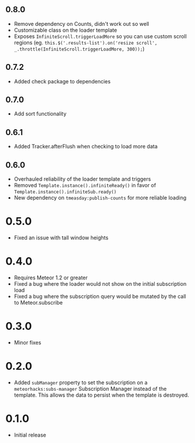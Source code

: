 ## 0.8.0
- Remove dependency on Counts, didn't work out so well
- Customizable class on the loader template
- Exposes `InfiniteScroll.triggerLoadMore` so you can use custom scroll regions (eg. `this.$('.results-list').on('resize scroll', _.throttle(InfiniteScroll.triggerLoadMore, 300));`)

## 0.7.2
- Added check package to dependencies

## 0.7.0
- Add sort functionality

## 0.6.1
- Added Tracker.afterFlush when checking to load more data

## 0.6.0
- Overhauled reliability of the loader template and triggers
- Removed `Template.instance().infiniteReady()` in favor of `Template.instance().infiniteSub.ready()`
- New dependency on `tmeasday:publish-counts` for more reliable loading

# 0.5.0
- Fixed an issue with tall window heights

# 0.4.0
- Requires Meteor 1.2 or greater
- Fixed a bug where the loader would not show on the initial subscription load
- Fixed a bug where the subscription query would be mutated by the call to Meteor.subscribe

# 0.3.0
- Minor fixes

# 0.2.0
- Added `subManager` property to set the subscription on a `meteorhacks:subs-manager` Subscription Manager instead of the template. This allows the data to persist when the template is destroyed.

# 0.1.0
- Initial release